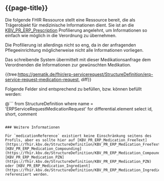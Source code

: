## {{page-title}}

Die folgende FHIR Ressource stellt eine Ressource bereit, die als Trägerobjekt für medizinische Informationen dient. Sie ist an die [KBV_PR_ERP_Prescription](https://simplifier.net/erezept/kbvprerpprescription) Profilierung angelehnt, um Informationen so einfach wie möglich in die Verordnung zu übernehmen.

Die Profilierung ist allerdings nicht so eng, da in der anfragenden Pflegeeinrichtung möglicherweise nicht alle Informationen vorliegen.

Das schreibende System übermittelt mit dieser Medikationsanfrage dem Verordnenden die Informationen zur gewünschten Medikation.

{{tree:https://gematik.de/fhir/erp-servicerequest/StructureDefinition/erp-service-request-medication-request, diff}}

Folgende Felder sind entsprechend zu befüllen, bzw. können befüllt werden:

@```
from StructureDefinition
where name = 'ERPServiceRequestMedicationRequest'
for differential.element
    select id, short, comment
```

### Weitere Informationen

Für `medicationReference` existiert keine Einschränkung seitens des Profils, aber es sollte hier auf [KBV_PR_ERP_Medication_FreeText](https://fhir.kbv.de/StructureDefinition/KBV_PR_ERP_Medication_FreeText), [KBV_PR_ERP_Medication_Compounding](https://fhir.kbv.de/StructureDefinition/KBV_PR_ERP_Medication_Compounding), [KBV_PR_ERP_Medication_PZN](https://fhir.kbv.de/StructureDefinition/KBV_PR_ERP_Medication_PZN) oder [KBV_PR_ERP_Medication_Ingredient](https://fhir.kbv.de/StructureDefinition/KBV_PR_ERP_Medication_Ingredient) referenziert werden.
